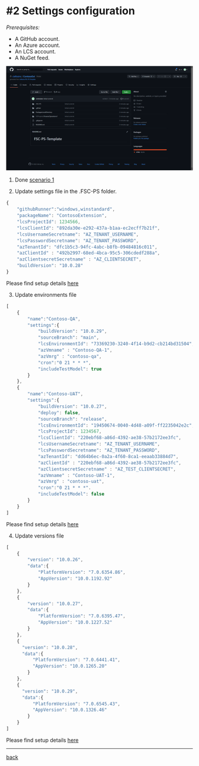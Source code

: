 # #2 Settings configuration
*Prerequisites:* 
- A GitHub account.
- An Azure account.
- An LCS account.
- A NuGet feed.

![Created repo](/Scenarios/images/2a.png)
1. Done [scenario 1](SetupRepo.md)

2. Update settings file in the .FSC-PS folder.
~~~javascript
{
    "githubRunner":"windows,winstandard",
    "packageName": "ContosoExtension",
    "lcsProjectId": 1234566,
    "lcsClientId": "892da30e-e292-437a-b1aa-ec2ecff7b21f",
    "lcsUsernameSecretname": "AZ_TENANT_USERNAME",
    "lcsPasswordSecretname": "AZ_TENANT_PASSWORD",
    "azTenantId": "dfc1b5c3-94fc-4abc-b8fb-09484816c011",
    "azClientId" : "492b2997-68ed-4bca-95c5-306cdedf288a",
    "azClientsecretSecretname" : "AZ_CLIENTSECRET",
    "buildVersion": "10.0.28"
}
~~~
Please find setup details [here](settings.md)

3. Update environments file
~~~javascript
[
    {
        "name":"Contoso-QA",
        "settings":{
            "buildVersion": "10.0.29",
            "sourceBranch": "main",
            "lcsEnvironmentId": "73369230-3240-4f14-b9d2-cb214bd31504",
            "azVmname" : "Contoso-QA-1",
            "azVmrg" : "contoso-qa",
            "cron":"0 21 * * *",
            "includeTestModel": true
        }
    },
    {
        "name":"Contoso-UAT",
        "settings":{
            "buildVersion": "10.0.27",
            "deploy": false,
            "sourceBranch": "release",
            "lcsEnvironmentId": "19450674-0040-4d48-a09f-ff2235042e2c",
            "lcsProjectId": 1234567,
            "lcsClientId": "220ebf68-a86d-4392-ae38-57b2172ee3fc",
            "lcsUsernameSecretname": "AZ_TENANT_USERNAME",
            "lcsPasswordSecretname": "AZ_TENANT_PASSWORD",
            "azTenantId": "dd64b6ec-0a2a-4f60-8ca1-eeaab33884d7",
            "azClientId" : "220ebf68-a86d-4392-ae38-57b2172ee3fc",
            "azClientsecretSecretname" : "AZ_TEST_CLIENTSECRET",
            "azVmname" : "Contoso-UAT-1",
            "azVmrg" : "contoso-uat",
            "cron":"0 21 * * *".
            "includeTestModel": false
        }
    }
]
~~~
Please find setup details [here](settings.md#basic-settings)

4. Update versions file
~~~javascript
[
    {
        "version": "10.0.26",
        "data":{
            "PlatformVersion": "7.0.6354.86",
            "AppVersion": "10.0.1192.92"
        }
    },
    {
        "version": "10.0.27",
        "data":{
            "PlatformVersion": "7.0.6395.47",
            "AppVersion": "10.0.1227.52"
        }
    },
    {
      "version": "10.0.28",
      "data":{
          "PlatformVersion": "7.0.6441.41",
          "AppVersion": "10.0.1265.20"
        }
    },
    {
      "version": "10.0.29",
      "data":{
          "PlatformVersion": "7.0.6545.43",
          "AppVersion": "10.0.1326.46"
        }
    }
]
~~~
Please find setup details [here](settings.md)


---
[back](/README.md)